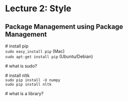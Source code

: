 # Lecture 2: Style

## Package Management using Package Management

\# install pip  
`sudo easy_install pip` (Mac)    
`sudo apt-get install pip` (Ubuntu/Debian)  

\# what is sudo?  

\# install nltk  
`sudo pip install -U numpy`  
`sudo pip install nltk`  

\# what is a library?  
